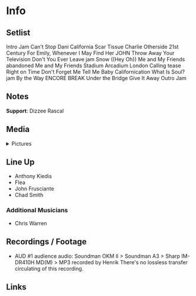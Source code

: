 # Info

## Setlist

Intro Jam
Can't Stop
Dani California
Scar Tissue
Charlie
Otherside
21st Century
For Emily, Whenever I May Find Her JOHN
Throw Away Your Television
Don't You Ever Leave jam
Snow ((Hey Oh))
Me and My Friends abandoned
Me and My Friends
Stadium Arcadium
London Calling tease
Right on Time
Don't Forget Me
Tell Me Baby
Californication
What Is Soul? jam
By the Way
ENCORE BREAK
Under the Bridge
Give It Away
Outro Jam

## Notes

**Support**: Dizzee Rascal

## Media 

<details>
  <summary>Pictures</summary>
  <!--<img alt="Setlist" title="Setlist" src="_.jpg" height="200" />
  <img alt="Flyer" title="Flyer" src="_.jpg" height="200" />
  <img alt="Clipper" title="Clipper" src="_.jpg" height="200" />
  <img alt="Ticket" title="Ticket" src="_.jpg" height="200" />
  -->
</details>

## Line Up

* Anthony Kiedis
* Flea
* John Frusciante
* Chad Smith

### Additional Musicians

* Chris Warren

## Recordings / Footage

* AUD #1 audience audio: Soundman OKM II > Soundman A3 > Sharp IM-DR410H MD(M) > MP3 recorded by Henrik There's no lossless transfer circulating of this recording.

## Links